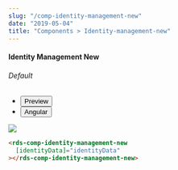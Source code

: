 ```yaml
---
slug: "/comp-identity-management-new"
date: "2019-05-04"
title: "Components > Identity-management-new"
---
```


<!-- CSS only -->
<link href="https://cdn.jsdelivr.net/npm/bootstrap@5.1.3/dist/css/bootstrap.min.css" rel="stylesheet" integrity="sha384-1BmE4kWBq78iYhFldvKuhfTAU6auU8tT94WrHftjDbrCEXSU1oBoqyl2QvZ6jIW3" crossorigin="anonymous">
<link rel="stylesheet" href="../../../../../../../raaghu/src/assets/css/style-elements.css">
<link rel="stylesheet" href="../../../../../../../raaghu/src/assets/css/main.css">

#### Identity Management New
<section class="py-4">
    <h6>Default</h6>
    <div class="py-3">
      <div class="cust-tabs">
        <ul class="nav nav-tabs" id="myTab" role="tablist">
          <li class="nav-item" role="presentation">
            <button class="nav-link active" id="PreviewBasic1-tab" data-bs-toggle="tab" data-bs-target="#PreviewBasic1" type="button" role="tab" aria-controls="PreviewBasic" aria-selected="true">Preview </button>
          </li>
          <li class="nav-item" role="presentation">
            <button class="nav-link" id="AngularBasic1-tab" data-bs-toggle="tab" data-bs-target="#AngularBasic1" type="button" role="tab" aria-controls="AngularBasic" aria-selected="false"><i class="bi bi-code-slash" style="font-size:1.0rem"></i>Angular</button>
          </li>
        </ul>
      </div>
      <div class="tab-content card border" id="myTabContent">
        <div class="tab-pane fade show active" id="PreviewBasic1" role="tabpanel" aria-labelledby="PreviewBasic1-tab">
         <div class="contents p-5">
              <div class="row">
              <div class="col-md-12">
                  <img src="/images/identity-management-new.png" class="img-fluid w-100">
            </div>
         </div> 
  </div>
        </div>
        <div class="tab-pane fade show" id="AngularBasic1" role="tabpanel" aria-labelledby="AngularBasic1-tab">
          <div class="contents bg-code">
<div class="row m-0">

```html
<rds-comp-identity-management-new
  [identityData]="identityData"
></rds-comp-identity-management-new>
```
</div>
</div>
  </div>
        </div>
      </div>
    </div>
  </section>